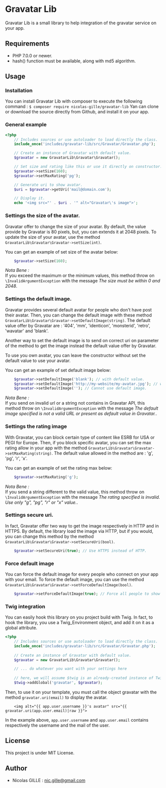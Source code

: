 # Gravatar Lib
Gravatar Lib is a small library to help integration of the gravatar service on your app.

## Requirements
* PHP 7.0.0 or newer.
* hash() function must be available, along with md5 algorithm.

## Usage
### Installation
You can install Gravatar Lib with composer to execute the following command : `$ composer require nicolas-gille/gravatar-lib`
Yan can clone or download the source directly from Github, and install it on your app.

### General example
```php
<?php
    // Includes sources or use autoloader to load directly the class.
    include_once('includes/gravatar-lib/src/Gravatar/Gravatar.php');

    // Create an instance of Gravatar with default value.
    $gravatar = new GravatarLib\Gravatar\Gravatar();

    // Set size and rating like this or use it directly on constructor.
    $gravatar->setSize(160);
    $gravatar->setMaxRating('pg');

    // Generate uri to show avatar.
    $uri = $gravatar->getUri('mail@domain.com');

    // Display it.
    echo '<img src="' . $uri . '" alt="Gravatar\'s image">';
```

### Settings the size of the avatar.
Gravatar offer to change the size of your avatar. 
By default, the value provide by Gravatar is 80 pixels, but, you can extends it at 2048 pixels.
To update the size of your avatar, use the method `GravatarLib\Gravatar\Gravatar->setSize(int)`.

You can get an example of set size of the avatar below:
```php
    $gravatar->setSize(160);
``` 

_Nota Bene :_<br>
If you exceed the maximum or the minimum values, this method throw on `\InvalidArgumentException` with the message
_The size must be within 0 and 2048_. 


### Settings the default image.
Gravatar provides several default avatar for people who don't have post their avatar.
Then, you can change the default image with these method `GravatarLib\Gravatar\Gravatar->setDefaultImage(string)`.
The default value offer by Gravatar are : '404', 'mm', 'identicon', 'monsterid', 'retro', 'wavatar' and 'blank'.

Another way to set the default image is to send on correct uri on parameter of the method to 
get the image instead the default value offer by Gravatar.

To use you own avatar, you can leave the constructor without set the default value to use your avatar. 

You can get an example of set default image below:
```php
    $gravatar->setDefaultImage('blank'); // with default value.
    $gravatar->setDefaultImage('http://my-website/my-avatar.jpg'); // with url.
    $gravatar->setDefaultImage(''); // Cannot use default image.
``` 

_Nota Bene :_<br>
If you send on invalid url or a string not contains in Gravatar API, this method throw on `\InvalidArgumentException`
with the message _The default image specified is not a valid URL or present as default value in Gravatar._. 


### Settings the rating image
With Gravatar, you can block certain type of content like ESRB for USA or PEGI for Europe.
Then, if you block specific avatar, you can set the max rating allow in your app with the method 
`GravatarLib\Gravatar\Gravatar->setMaxRating(string)`.
The default value allowed in the method are : 'g', 'pg', 'r', 'x'.

You can get an example of set the rating max below:
```php
    $gravatar->setMaxRating('g');
``` 

_Nota Bene :_<br>
If you send a string different to the valid value, this method throw on `\InvalidArgumentException`
with the message _The rating specified is invalid. Use only "g", "pg", "r" or "x" value._. 


### Settings secure uri.
In fact, Gravatar offer two way to get the image respectively in HTTP and in HTTPS.
By default, the library load the image via HTTP, but if you would, you can change this method by the method 
`GravatarLib\Gravatar\Gravatar->setSecureUri(bool)`.

```php
    $gravatar->setSecureUri(true); // Use HTTPS instead of HTTP.
```

### Force default image
You can force the default image for every people who connect on your app with your email.
To force the default image, you can use the method `GravatarLib\Gravatar\Gravatar->setForceDefaultImage(bool)`.

```php
    $gravatar->setForceDefaultImage(true); // Force all people to show default image instead of account avatar.
```


### Twig integration
You can easily hook this library on you project build with Twig.
In fact, to hook the library, you use a Twig_Environment object, and add it on it as a global attribute.
```php
<?php
    // Includes sources or use autoloader to load directly the class.
    include_once('includes/gravatar-lib/src/Gravatar/Gravatar.php');
    
    // Create an instance of Gravatar with default value.
    $gravatar = new GravatarLib\Gravatar\Gravatar();

    // ... do whatever you want with your settings here
    
    // here, we will assume $twig is an already-created instance of Twig_Environment
    $twig->addGlobal('gravatar', $gravatar);
```

Then, to use it on your template, you must call the object gravatar with the method `gravatar.uri(email)` to display the avatar.
```twig
    <img alt="{{ app.user.username }}'s avatar" src="{{ gravatar.uri(app.user.email)|raw }}">
```
In the example above, `app.user.username` and `app.user.email` contains respectively the username and the mail of the user.


## License
This project is under MIT License.

## Author
- Nicolas GILLE : <nic.gille@gmail.com>
